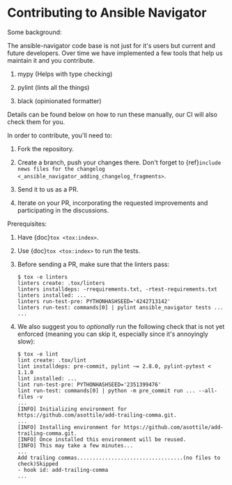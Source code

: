 # Contributing to Ansible Navigator

Some background:

The ansible-navigator code base is not just for it's users but current and
future developers. Over time we have implemented a few tools that help us
maintain it and you contribute.

1. mypy (Helps with type checking)

2. pylint (lints all the things)

3. black (opinionated formatter)

Details can be found below on how to run these manually, our CI will also
check them for you.

In order to contribute, you'll need to:

1. Fork the repository.

2. Create a branch, push your changes there. Don't forget to
   {ref}`include news files for the changelog <_ansible_navigator_adding_changelog_fragments>`.

3. Send it to us as a PR.

4. Iterate on your PR, incorporating the requested improvements
   and participating in the discussions.

Prerequisites:

1. Have {doc}`tox <tox:index>`.

2. Use {doc}`tox <tox:index>` to run the tests.

3. Before sending a PR, make sure that the linters pass:

   ```shell-session
   $ tox -e linters
   linters create: .tox/linters
   linters installdeps: -rrequirements.txt, -rtest-requirements.txt
   linters installed: ...
   linters run-test-pre: PYTHONHASHSEED='4242713142'
   linters run-test: commands[0] | pylint ansible_navigator tests ...
   ...
   ```

4. We also suggest you to _optionally_ run the following check that is
   not yet enforced (meaning you can skip it, especially since it's
   annoyingly slow):

   ```shell-session
   $ tox -e lint
   lint create: .tox/lint
   lint installdeps: pre-commit, pylint ~= 2.8.0, pylint-pytest < 1.1.0
   lint installed: ...
   lint run-test-pre: PYTHONHASHSEED='2351399476'
   lint run-test: commands[0] | python -m pre_commit run ... --all-files -v
   ...
   [INFO] Initializing environment for https://github.com/asottile/add-trailing-comma.git.
   ...
   [INFO] Installing environment for https://github.com/asottile/add-trailing-comma.git.
   [INFO] Once installed this environment will be reused.
   [INFO] This may take a few minutes...
   ...
   Add trailing commas..................................(no files to check)Skipped
   - hook id: add-trailing-comma
   ...
   ```
